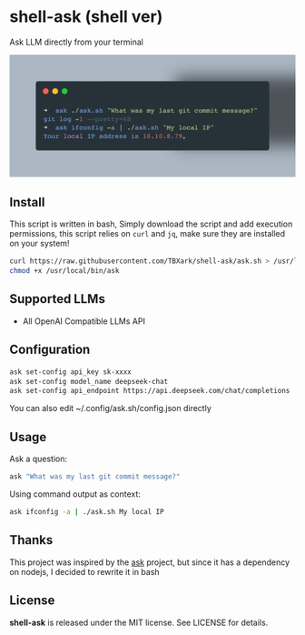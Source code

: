 # shell-ask (shell ver)

Ask LLM directly from your terminal

![](./preview.png)

## Install

This script is written in bash, Simply download the script and add execution permissions, this script relies on `curl` and `jq`, make sure they are installed on your system!

```bash
curl https://raw.githubusercontent.com/TBXark/shell-ask/ask.sh > /usr/local/bin/ask
chmod +x /usr/local/bin/ask
```


## Supported LLMs
- All OpenAI Compatible LLMs API

## Configuration
```bash
ask set-config api_key sk-xxxx
ask set-config model_name deepseek-chat
ask set-config api_endpoint https://api.deepseek.com/chat/completions
```

You can also edit ~/.config/ask.sh/config.json directly

## Usage
Ask a question:

```bash
ask "What was my last git commit message?"
```

Using command output as context:
```bash
ask ifconfig -a | ./ask.sh My local IP
```

## Thanks
This project was inspired by the [ask](https://github.com/egoist/shell-ask) project, but since it has a dependency on nodejs, I decided to rewrite it in bash

## License
**shell-ask** is released under the MIT license. See LICENSE for details.
